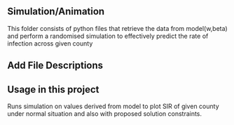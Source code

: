 ## Simulation/Animation
This folder consists of python files that retrieve the data from model(w,beta) and perform a randomised simulation to effectively predict the rate of infection across given county

## Add File Descriptions

## Usage in this project
Runs simulation on values derived from model to plot SIR of given county under normal situation and also with proposed solution constraints.


